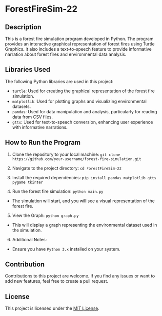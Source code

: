 # ForestFireSim-22

## Description

This is a forest fire simulation program developed in Python. The program provides an interactive graphical representation of forest fires using Turtle Graphics. It also includes a text-to-speech feature to provide informative narration about forest fires and environmental data analysis.

## Libraries Used

The following Python libraries are used in this project:

- `turtle`: Used for creating the graphical representation of the forest fire simulation.
- `matplotlib`: Used for plotting graphs and visualizing environmental datasets.
- `pandas`: Used for data manipulation and analysis, particularly for reading data from CSV files.
- `gtts`: Used for text-to-speech conversion, enhancing user experience with informative narrations.

## How to Run the Program

1. Clone the repository to your local machine: `git clone https://github.com/your-username/forest-fire-simulation.git`

2. Navigate to the project directory: `cd ForestFireSim-22`

3. Install the required dependencies: `pip install pandas matplotlib gtts pygame tkinter`

4. Run the forest fire simulation: `python main.py`

- The simulation will start, and you will see a visual representation of the forest fire.

5. View the Graph: `python graph.py`

- This will display a graph representing the environmental dataset used in the simulation.

6. Additional Notes:

- Ensure you have `Python 3.x` installed on your system.

## Contribution

Contributions to this project are welcome. If you find any issues or want to add new features, feel free to create a pull request.

## License

This project is licensed under the [MIT License](LICENSE).
